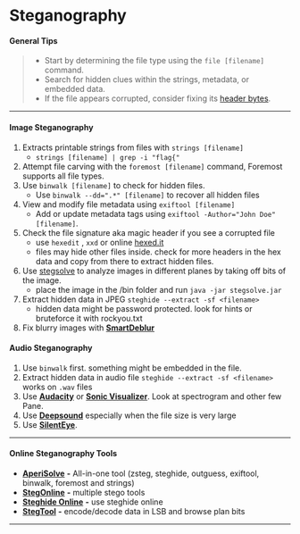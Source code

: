 # Steganography

#### General Tips

> * Start by determining the file type using the `file [filename]` command.
> * Search for hidden clues within the strings, metadata, or embedded data.
> * If the file appears corrupted, consider fixing its [header bytes](https://en.wikipedia.org/wiki/List\_of\_file\_signatures).

***

#### Image Steganography

1. &#x20;Extracts printable strings from files with `strings [filename]`
   * `strings [filename] | grep -i "flag{"`
2. Attempt file carving with the `foremost [filename]` command, Foremost supports all file types.
3. Use `binwalk [filename]` to check for hidden files.
   * Use `binwalk --dd=".*" [filename]` to recover all hidden files
4. View and modify file metadata using `exiftool [filename]`
   * Add or update metadata tags using `exiftool -Author="John Doe" [filename]`.
5. Check the file signature aka magic header if you see a corrupted file
   * use `hexedit` , `xxd` or online [hexed.it](https://hexed.it/)
   * files may hide other files inside. check for more headers in the hex data and copy from there to extract hidden files.
6. Use [stegsolve](https://github.com/zardus/ctf-tools/blob/master/stegsolve/install) to analyze images in different planes by taking off bits of the image.
   * place the image in the /bin folder and run `java -jar stegsolve.jar`
7. Extract hidden data in JPEG `steghide --extract -sf <filename>`
   * hidden data might be password protected. look for hints or bruteforce it with rockyou.txt
8. Fix blurry images with [**SmartDeblur**](http://smartdeblur.net/)

#### Audio Steganography

1. Use `binwalk` first. something might be embedded in the file.
2. Extract hidden data in audio file `steghide --extract -sf <filename>` works on `.wav` files
3. Use [**Audacity**](https://www.audacityteam.org/) or [**Sonic Visualizer**](https://www.sonicvisualiser.org/). Look at spectrogram and other few Pane.
4. Use [**Deepsound**](https://jpinsoft.net/deepsound/download.aspx) especially when the file size is very large
5. Use [**SilentEye**](https://achorein.github.io/silenteye/).

***

#### Online Steganography Tools

* [**AperiSolve**](https://www.aperisolve.com/) **-** All-in-one tool (zsteg, steghide, outguess, exiftool, binwalk, foremost and strings)
* [**StegOnline**](https://stegonline.georgeom.net/) **-** multiple stego tools
* [**Steghide Online**](https://futureboy.us/stegano/decinput.html) **-** use steghide online
* [**StegTool**](https://stegtool.net/) **-** encode/decode data in LSB and browse plan bits

***
